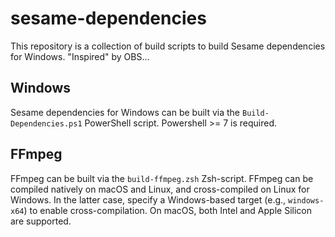 # sesame-dependencies

This repository is a collection of build scripts to build Sesame dependencies for Windows. "Inspired" by OBS...

## Windows

Sesame dependencies for Windows can be built via the `Build-Dependencies.ps1` PowerShell script. Powershell >= 7 is required.

## FFmpeg

FFmpeg can be built via the `build-ffmpeg.zsh` Zsh-script. FFmpeg can be compiled natively on macOS and Linux, and cross-compiled on Linux for Windows. In the latter case, specify a Windows-based target (e.g., `windows-x64`) to enable cross-compilation. On macOS, both Intel and Apple Silicon are supported.
